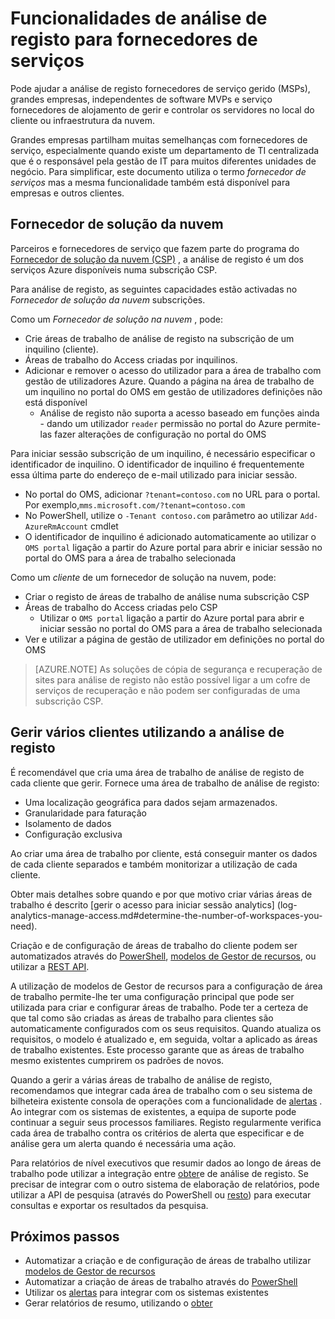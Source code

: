 <properties
    pageTitle="Iniciar sessão funcionalidades de análise para fornecedores de serviços | Microsoft Azure"
    description="Análise de registo pode ajudar gerido fornecedores de serviço (MSPs), grandes empresas, independentes Sofware MVPs e fornecedores de serviço de alojamento gerir e controlar os servidores no local do cliente ou infraestrutura da nuvem."
    services="log-analytics"
    documentationCenter=""
    authors="richrundmsft"
    manager="jochan"
    editor=""/>

<tags
    ms.service="log-analytics"
    ms.workload="na"
    ms.tgt_pltfrm="na"
    ms.devlang="na"
    ms.topic="article"
    ms.date="08/25/2016"
    ms.author="richrund"/>

# <a name="log-analytics-features-for-service-providers"></a>Funcionalidades de análise de registo para fornecedores de serviços

Pode ajudar a análise de registo fornecedores de serviço gerido (MSPs), grandes empresas, independentes de software MVPs e serviço fornecedores de alojamento de gerir e controlar os servidores no local do cliente ou infraestrutura da nuvem. 

Grandes empresas partilham muitas semelhanças com fornecedores de serviço, especialmente quando existe um departamento de TI centralizada que é o responsável pela gestão de IT para muitos diferentes unidades de negócio. Para simplificar, este documento utiliza o termo *fornecedor de serviços* mas a mesma funcionalidade também está disponível para empresas e outros clientes.

## <a name="cloud-solution-provider"></a>Fornecedor de solução da nuvem

Parceiros e fornecedores de serviço que fazem parte do programa do [Fornecedor de solução da nuvem (CSP)](https://partner.microsoft.com/Solutions/cloud-reseller-overview) , a análise de registo é um dos serviços Azure disponíveis numa subscrição CSP. 

Para análise de registo, as seguintes capacidades estão activadas no *Fornecedor de solução da nuvem* subscrições.

Como um *Fornecedor de solução na nuvem* , pode:

+ Crie áreas de trabalho de análise de registo na subscrição de um inquilino (cliente).
+ Áreas de trabalho do Access criadas por inquilinos. 
+ Adicionar e remover o acesso do utilizador para a área de trabalho com gestão de utilizadores Azure. Quando a página na área de trabalho de um inquilino no portal do OMS em gestão de utilizadores definições não está disponível
  - Análise de registo não suporta a acesso baseado em funções ainda - dando um utilizador `reader` permissão no portal do Azure permite-las fazer alterações de configuração no portal do OMS

Para iniciar sessão subscrição de um inquilino, é necessário especificar o identificador de inquilino. O identificador de inquilino é frequentemente essa última parte do endereço de e-mail utilizado para iniciar sessão.

+ No portal do OMS, adicionar `?tenant=contoso.com` no URL para o portal. Por exemplo,`mms.microsoft.com/?tenant=contoso.com`
+ No PowerShell, utilize o `-Tenant contoso.com` parâmetro ao utilizar `Add-AzureRmAccount` cmdlet
+ O identificador de inquilino é adicionado automaticamente ao utilizar o `OMS portal` ligação a partir do Azure portal para abrir e iniciar sessão no portal do OMS para a área de trabalho selecionada

Como um *cliente* de um fornecedor de solução na nuvem, pode:

+ Criar o registo de áreas de trabalho de análise numa subscrição CSP
+ Áreas de trabalho do Access criadas pelo CSP
  -  Utilizar o `OMS portal` ligação a partir do Azure portal para abrir e iniciar sessão no portal do OMS para a área de trabalho selecionada
+ Ver e utilizar a página de gestão de utilizador em definições no portal do OMS

>[AZURE.NOTE] As soluções de cópia de segurança e recuperação de sites para análise de registo não estão possível ligar a um cofre de serviços de recuperação e não podem ser configuradas de uma subscrição CSP.

## <a name="managing-multiple-customers-using-log-analytics"></a>Gerir vários clientes utilizando a análise de registo 

É recomendável que cria uma área de trabalho de análise de registo de cada cliente que gerir. Fornece uma área de trabalho de análise de registo:

+ Uma localização geográfica para dados sejam armazenados. 
+ Granularidade para faturação 
+ Isolamento de dados 
+ Configuração exclusiva

Ao criar uma área de trabalho por cliente, está conseguir manter os dados de cada cliente separados e também monitorizar a utilização de cada cliente.

Obter mais detalhes sobre quando e por que motivo criar várias áreas de trabalho é descrito [gerir o acesso para iniciar sessão analytics] (log-analytics-manage-access.md#determine-the-number-of-workspaces-you-need).

Criação e de configuração de áreas de trabalho do cliente podem ser automatizados através do [PowerShell](log-analytics-powershell-workspace-configuration.md), [modelos de Gestor de recursos](log-analytics-template-workspace-configuration.md), ou utilizar a [REST API](https://www.nuget.org/packages/Microsoft.Azure.Management.OperationalInsights/).

A utilização de modelos de Gestor de recursos para a configuração de área de trabalho permite-lhe ter uma configuração principal que pode ser utilizada para criar e configurar áreas de trabalho. Pode ter a certeza de que tal como são criadas as áreas de trabalho para clientes são automaticamente configurados com os seus requisitos. Quando atualiza os requisitos, o modelo é atualizado e, em seguida, voltar a aplicado as áreas de trabalho existentes. Este processo garante que as áreas de trabalho mesmo existentes cumprirem os padrões de novos.    

Quando a gerir a várias áreas de trabalho de análise de registo, recomendamos que integrar cada área de trabalho com o seu sistema de bilheteira existente consola de operações com a funcionalidade de [alertas](log-analytics-alerts.md) . Ao integrar com os sistemas de existentes, a equipa de suporte pode continuar a seguir seus processos familiares. Registo regularmente verifica cada área de trabalho contra os critérios de alerta que especificar e de análise gera um alerta quando é necessária uma ação.

Para relatórios de nível executivos que resumir dados ao longo de áreas de trabalho pode utilizar a integração entre [obter](log-analytics-powerbi.md)e de análise de registo. Se precisar de integrar com o outro sistema de elaboração de relatórios, pode utilizar a API de pesquisa (através do PowerShell ou [resto](log-analytics-log-search-api.md)) para executar consultas e exportar os resultados da pesquisa.

## <a name="next-steps"></a>Próximos passos

+ Automatizar a criação e de configuração de áreas de trabalho utilizar [modelos de Gestor de recursos](log-analytics-template-workspace-configuration.md)
+ Automatizar a criação de áreas de trabalho através do [PowerShell](log-analytics-powershell-workspace-configuration.md) 
+ Utilizar os [alertas](log-analytics-alerts.md) para integrar com os sistemas existentes
+ Gerar relatórios de resumo, utilizando o [obter](log-analytics-powerbi.md)
